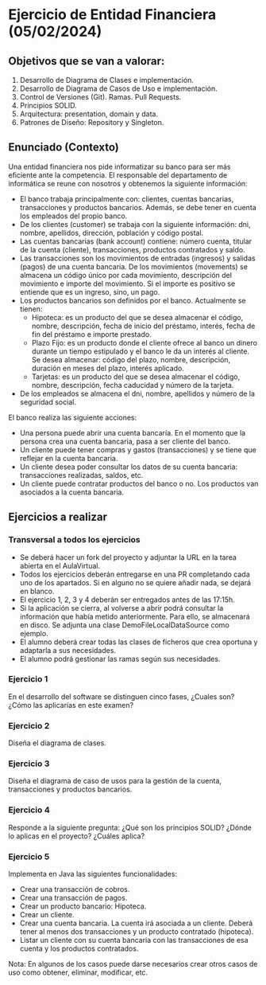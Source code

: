 # Ejercicio de Entidad Financiera (05/02/2024)

## Objetivos que se van a valorar:

1. Desarrollo de Diagrama de Clases e implementación.
2. Desarrollo de Diagrama de Casos de Uso e implementación.
3. Control de Versiones (Git). Ramas. Pull Requests.
4. Principios SOLID.
5. Arquitectura: presentation, domain y data.
6. Patrones de Diseño: Repository y Singleton.

## Enunciado (Contexto)

Una entidad financiera nos pide informatizar su banco para ser más eficiente ante la competencia. El responsable del
departamento de informática se reune con nosotros y obtenemos la siguiente información:

- El banco trabaja principalmente con: clientes, cuentas bancarias, transacciones y productos bancarios.
  Además, se debe tener en cuenta los empleados del propio banco.
- De los clientes (customer) se trabaja con la siguiente información: dni, nombre, apellidos, dirección, población y
  código postal.
- Las cuentas bancarias (bank account) contiene: número cuenta, titular de la cuenta (cliente), transacciones, productos
  contratados y saldo.
- Las transacciones son los movimientos de entradas (ingresos) y salidas (pagos) de una cuenta bancaria. De los
  movimientos (movements) se almacena un código único por cada movimiento, descripción del movimiento e importe del
  movimiento. Si el importe es positivo se entiende que es un ingreso, sino, un pago.
- Los productos bancarios son definidos por el banco. Actualmente se tienen:
    - Hipoteca: es un producto del que se desea almacenar el código, nombre, descripción, fecha de inicio del préstamo,
      interés, fecha de fin del préstamo e importe prestado.
    - Plazo Fijo: es un producto donde el cliente ofrece al banco un dinero durante un tiempo estipulado y el banco le
      da un interés al cliente. Se desea almacenar: código del plazo, nombre, descripción, duración en meses del plazo,
      interés aplicado.
    - Tarjetas: es un producto del que se desea almacenar el código, nombre, descripción, fecha caducidad y número de la
      tarjeta.
- De los empleados se almacena el dni, nombre, apellidos y número de la seguridad social.

El banco realiza las siguiente acciones:

- Una persona puede abrir una cuenta bancaría. En el momento que la persona crea una cuenta bancaria, pasa a ser cliente
  del banco.
- Un cliente puede tener compras y gastos (transacciones) y se tiene que reflejar en la cuenta bancaria.
- Un cliente desea poder consultar los datos de su cuenta bancaria: transacciones realizadas, saldos, etc.
- Un cliente puede contratar productos del banco o no. Los productos van asociados a la cuenta bancaria.

## Ejercicios a realizar

### Transversal a todos los ejercicios

- Se deberá hacer un fork del proyecto y adjuntar la URL en la tarea abierta en el AulaVirtual.
- Todos los ejercicios deberán entregarse en una PR completando cada uno de los apartados. Si en alguno no se quiere
  añadir nada, se dejará en blanco.
- El ejercicio 1, 2, 3 y 4 deberán ser entregados antes de las 17:15h.
- Si la aplicación se cierra, al volverse a abrir podrá consultar la información que había metido anteriormente. Para
  ello, se almacenará en disco. Se adjunta una clase DemoFileLocalDataSource como ejemplo.
- El alumno deberá crear todas las clases de ficheros que crea oportuna y adaptarla a sus necesidades.
- El alumno podrá gestionar las ramas según sus necesidades.

### Ejercicio 1

En el desarrollo del software se distinguen cinco fases, ¿Cuales son? ¿Cómo las aplicarías en este examen?

### Ejercicio 2

Diseña el diagrama de clases.

### Ejercicio 3

Diseña el diagrama de caso de usos para la gestión de la cuenta, transacciones y productos bancarios.

### Ejercicio 4

Responde a la siguiente pregunta: ¿Qué son los principios SOLID? ¿Dónde lo aplicas en el proyecto? ¿Cuáles aplica?

### Ejercicio 5

Implementa en Java las siguientes funcionalidades:

- Crear una transacción de cobros.
- Crear una transacción de pagos.
- Crear un producto bancario: Hipoteca.
- Crear un cliente.
- Crear una cuenta bancaria. La cuenta irá asociada a un cliente. Deberá tener al menos dos transacciones y un producto
  contratado (hipoteca).
- Listar un cliente con su cuenta bancaria con las transacciones de esa cuenta y los productos contratados.

Nota: En algunos de los casos puede darse necesarios crear otros casos de uso como obtener, eliminar, modificar, etc.